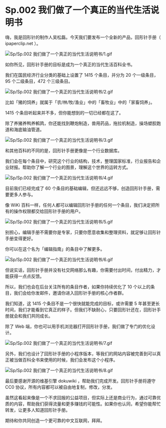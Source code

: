 # Sp.002 我们做了一个真正的当代生活说明书

嗨，我是回形针的制作人吴松磊。今天我们要发布一个全新的产品，回形针手册（ ipaperclip.net ）。

![Sp/Sp.002 我们做了一个真正的当代生活说明书/1.gif](https://cdn.jsdelivr.net/gh/qiaoshouzi/static/image/Sp/Sp.002%20我们做了一个真正的当代生活说明书/1.gif)

如你所见，回形针手册的目标是成为一个真正的当代生活百科全书。

我们在国民经济行业分类的基础上设置了 1415 个条目，并分为 20 个一级条目，95 个二级条目，472 个三级条目。

![Sp/Sp.002 我们做了一个真正的当代生活说明书/2.gif](https://cdn.jsdelivr.net/gh/qiaoshouzi/static/image/Sp/Sp.002%20我们做了一个真正的当代生活说明书/2.gif)

比如「猪的饲养」就属于「农/林/牧/渔业」中的「畜牧业」中的「家畜饲养」。

1415 个条目听起来并不多，但你能想到的一切已经都在这了。

除了养猪养鸭养鹌鹑，你还能找到鞭炮制造，兽用药品，拖拉机制造，操场塑胶跑道和海底输油管道。

![Sp/Sp.002 我们做了一个真正的当代生活说明书/3.gif](https://cdn.jsdelivr.net/gh/qiaoshouzi/static/image/Sp/Sp.002%20我们做了一个真正的当代生活说明书/3.gif)

和其他百科的不同的是，回形针手册更像是一个行业数据库。

我们会在每个条目中，研究这个行业的结构，技术，整理国家标准，行业报告和企业财报。帮助你了解一个行业的图景，理解这个世界的运转方式。

![Sp/Sp.002 我们做了一个真正的当代生活说明书/4.gif](https://cdn.jsdelivr.net/gh/qiaoshouzi/static/image/Sp/Sp.002%20我们做了一个真正的当代生活说明书/4.gif)

目前我们已经完成了 60 个条目的基础编辑，但还远远不够，创造回形针手册，需要更多人参与。

像 WiKi 百科一样，任何人都可以编辑回形针手册的任何一个条目，我们决定把所有的操作权限都交给回形针手册的用户。

![Sp/Sp.002 我们做了一个真正的当代生活说明书/5.gif](https://cdn.jsdelivr.net/gh/qiaoshouzi/static/image/Sp/Sp.002%20我们做了一个真正的当代生活说明书/5.gif)

别担心，编辑手册不需要你是专家，只要你愿意收集和整理资料，就足够让回形针手册变得更好。

你可以在这个名为「编辑指南」的条目中了解更多。

![Sp/Sp.002 我们做了一个真正的当代生活说明书/6.gif](https://cdn.jsdelivr.net/gh/qiaoshouzi/static/image/Sp/Sp.002%20我们做了一个真正的当代生活说明书/6.gif)

但说实话，回形针手册并没有社交网络那么有趣，你需要付出时间，付出精力，才能获得一点点反馈。

所以，我们也会在后台关注所有的条目作者，如果你持续优化了 10 个以上的条目，我们会给你发邮件，邀请你进入回形针手册的核心作者群。

我们知道，这 1415 个条目不是一个很快就能完成的目标，或许需要 5 年甚至更长时间，我们才能看到它真正的样子。但我们不缺耐心，只要回形针还在，回形针手册就会和我们共同成长。

除了 Web 端，你也可以用手机浏览器打开回形针手册，我们做了专门的优化设计。

![Sp/Sp.002 我们做了一个真正的当代生活说明书/7.gif](https://cdn.jsdelivr.net/gh/qiaoshouzi/static/image/Sp/Sp.002%20我们做了一个真正的当代生活说明书/7.gif)

另外，我们也设计了回形针手册的小程序版本，等我们的网站内容被完善到可以真正被当做百科全书来使用的时候，我们会发布这个小程序。

![Sp/Sp.002 我们做了一个真正的当代生活说明书/8.gif](https://cdn.jsdelivr.net/gh/qiaoshouzi/static/image/Sp/Sp.002%20我们做了一个真正的当代生活说明书/8.gif)

最后要感谢开源的维基引擎 dokuwiki ，帮助我们完成开发。回形针手册将遵守 CC0 协议，所有内容都可以被自由地复制，修改，分发。

虽然这看起来像是一个不求回报的公益项目，但实际上还是商业行为，通过可靠优质的内容，帮助我们获得流量和更多赚钱的可能性。如果你也认同，希望你能帮忙转发，让更多人知道回形针手册。

期待和你共同创造一个更可靠的中文互联网，拜拜。
